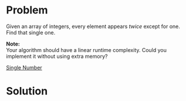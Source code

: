 
# Problem

Given an array of integers, every element appears _twice_ except for one. Find
that single one.

**Note:**  
Your algorithm should have a linear runtime complexity. Could you implement it
without using extra memory?



[Single Number](https://leetcode.com/problems/single-number)

# Solution



